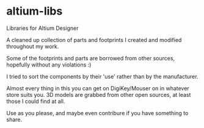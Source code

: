 # altium-libs
Libraries for Altium Designer

A cleaned up collection of parts and footprints I created and modified throughout my work.

Some of the footprints and parts are borrowed from other sources, hopefully without any violations :)

I tried to sort the components by their 'use' rather than by the manufacturer.

Almost every thing in this you can get on DigiKey/Mouser on in whatever store suits you.
3D models are grabbed from other open sources, at least those I could find at all.

Use as you please, and maybe even contribure if you have something to share.
